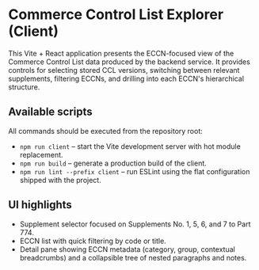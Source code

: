 # Commerce Control List Explorer (Client)

This Vite + React application presents the ECCN-focused view of the Commerce Control List data
produced by the backend service. It provides controls for selecting stored CCL versions, switching
between relevant supplements, filtering ECCNs, and drilling into each ECCN's hierarchical
structure.

## Available scripts

All commands should be executed from the repository root:

- `npm run client` – start the Vite development server with hot module replacement.
- `npm run build` – generate a production build of the client.
- `npm run lint --prefix client` – run ESLint using the flat configuration shipped with the project.

## UI highlights

- Supplement selector focused on Supplements No. 1, 5, 6, and 7 to Part 774.
- ECCN list with quick filtering by code or title.
- Detail pane showing ECCN metadata (category, group, contextual breadcrumbs) and a collapsible
  tree of nested paragraphs and notes.
